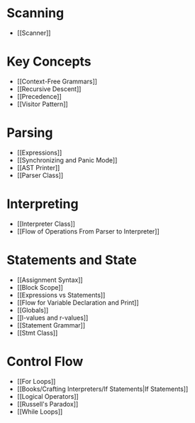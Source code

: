 # Scanning
- [[Scanner]]

# Key Concepts
- [[Context-Free Grammars]]
- [[Recursive Descent]]
- [[Precedence]]
- [[Visitor Pattern]]

# Parsing
- [[Expressions]]
- [[Synchronizing and Panic Mode]]
- [[AST Printer]]
- [[Parser Class]]

# Interpreting
- [[Interpreter Class]]
- [[Flow of Operations From Parser to Interpreter]]

# Statements and State
- [[Assignment Syntax]]
- [[Block Scope]]
- [[Expressions vs Statements]]
- [[Flow for Variable Declaration and Print]]
- [[Globals]]
- [[l-values and r-values]]
- [[Statement Grammar]]
- [[Stmt Class]]

# Control Flow
- [[For Loops]]
- [[Books/Crafting Interpreters/If Statements|If Statements]]
- [[Logical Operators]]
- [[Russell's Paradox]]
- [[While Loops]]
